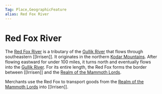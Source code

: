 ```yaml
---
Tag: Place,GeographicFeature
alias: Red Fox River
---
```

# Red Fox River
The [Red Fox River](https://pathfinderwiki.com/wiki/Red_Fox_River) is a tributary of the [Gullik River](Gullik-River) that flows through southeastern [[Irrisen]]. It originates in the northern [Kodar Mountains](Kodar-Mountains). After flowing eastward for under 100 miles, it turns north and eventually flows into the [Gullik River](Gullik-River). For its entire length, the Red Fox forms the border between [[Irrisen]] and the [Realm of the Mammoth Lords](Realm-of-the-Mammoth-Lords).

Merchants use the Red Fox to transport goods from the [Realm of the Mammoth Lords](Realm-of-the-Mammoth-Lords) into [[Irrisen]].